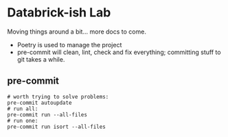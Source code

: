 # Databrick-ish Lab
Moving things around a bit... more docs to come.

* Poetry is used to manage the project
* pre-commit will clean, lint, check and fix everything; committing stuff to git takes a while.

## pre-commit
    # worth trying to solve problems:
    pre-commit autoupdate
    # run all:
    pre-commit run --all-files
    # run one:
    pre-commit run isort --all-files
